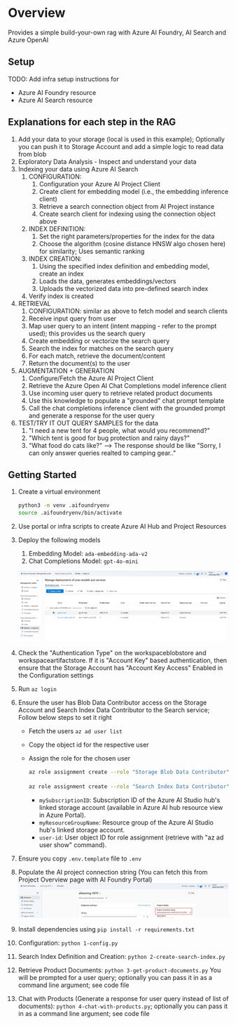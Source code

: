 # Overview

Provides a simple build-your-own rag with Azure AI Foundry, AI Search and Azure OpenAI

## Setup

TODO: Add infra setup instructions for

- Azure AI Foundry resource
- Azure AI Search resource

## Explanations for each step in the RAG

1. Add your data to your storage (local is used in this example); Optionally you can push it to Storage Account and add a simple logic to read data from blob
2. Exploratory Data Analysis - Inspect and understand your data
3. Indexing your data using Azure AI Search
   1. CONFIGURATION:
      1. Configuration your Azure AI Project Client
      2. Create client for embedding model (i.e., the embedding inference client)
      3. Retrieve a search connection object from AI Project instance
      4. Create search client for indexing using the connection object above
   2. INDEX DEFINITION:
      1. Set the right parameters/properties for the index for the data
      2. Choose the algorithm (cosine distance HNSW algo chosen here) for similarity; Uses semantic ranking
   3. INDEX CREATION:
      1. Using the specified index definition and embedding model, create an index
      2. Loads the data, generates embeddings/vectors
      3. Uploads the vectorized data into pre-defined search index
   4. Verify index is created
4. RETRIEVAL
   1. CONFIGURATION: similar as above to fetch model and search clients
   2. Receive input query from user
   3. Map user query to an intent (intent mapping - refer to the prompt used); this provides us the search query
   4. Create embedding or vectorize the search query
   5. Search the index for matches on the search query
   6. For each match, retrieve the document/content
   7. Return the document(s) to the user
5. AUGMENTATION + GENERATION
   1. Configure/Fetch the Azure AI Project Client
   2. Retrieve the Azure Open AI Chat Completions model inference client
   3. Use incoming user query to retrieve related product documents
   4. Use this knowledge to populate a "grounded" chat prompt template
   5. Call the chat completions inference client with the grounded prompt and generate a response for the user query
6. TEST/TRY IT OUT QUERY SAMPLES for the data
   1. "I need a new tent for 4 people, what would you recommend?"
   2. "Which tent is good for bug protection and rainy days?"
   3. "What food do cats like?" --> The response should be like "Sorry, I can only answer queries realted to camping gear.."

## Getting Started

1. Create a virtual environment

   ```bash
   python3 -m venv .aifoundryenv
   source .aifoundryenv/bin/activate
   ```

2. Use portal or infra scripts to create Azure AI Hub and Project Resources
3. Deploy the following models
   1. Embedding Model: `ada-embedding-ada-v2`
   2. Chat Completions Model: `gpt-4o-mini`

   ![aifoundry_models.png](../assets/aifoundry_models.png)
4. Check the "Authentication Type" on the workspaceblobstore and workspaceartifactstore. If it is "Account Key" based authentication, then ensure that the Storage Account has "Account Key Access" Enabled in the Configuration settings
5. Run `az login`
6. Ensure the user has Blob Data Contributor access on the Storage Account and Search Index Data Contributor to the Search service; Follow below steps to set it right
   - Fetch the users `az ad user list`
   - Copy the object id for the respective user
   - Assign the role for the chosen user

      ```bash
      az role assignment create --role "Storage Blob Data Contributor" --scope /subscriptions/<mySubscriptionID>/resourceGroups/<myResourceGroupName> --assignee-principal-type User --assignee-object-id "<user-id>"

      az role assignment create --role "Search Index Data Contributor" --scope /subscriptions/<mySubscriptionID>/resourceGroups/<myResourceGroupName> --assignee-principal-type User --assignee-object-id "<user-id>"
      ```

      - `mySubscriptionID`: Subscription ID of the Azure AI Studio hub's linked storage account (available in Azure AI hub resource view in Azure Portal).
      - `myResourceGroupName`: Resource group of the Azure AI Studio hub's linked storage account.
      - `user-id`: User object ID for role assignment (retrieve with "az ad user show" command).

7. Ensure you copy `.env.template` file to `.env`
8. Populate the AI project connection string  (You can fetch this from Project Overview page with AI Foundry Portal)
   ![aifoundry_project_connectionstring.png](../assets/aifoundry_project_connectionstring.png)
9. Install dependencies using `pip install -r requirements.txt`
10. Configuration: `python 1-config.py`
11. Search Index Definition and Creation: `python 2-create-search-index.py`
12. Retrieve Product Documents: `python 3-get-product-documents.py` You will be prompted for a user query; optionally you can pass it in as a command line argument; see code file
13. Chat with Products (Generate a response for user query instead of list of documents): `python 4-chat-with-products.py`; optionally you can pass it in as a command line argument; see code file
